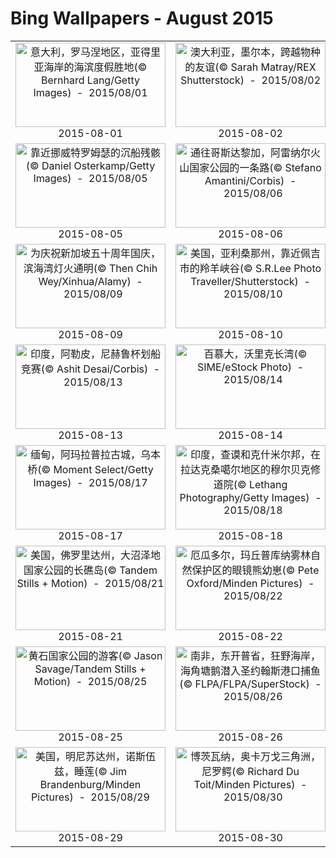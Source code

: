 # Bing Wallpapers - August 2015

| | | | |
|:-------------------------:|:-------------------------:|:-------------------------:|:-------------------------:|
| <a href="https://bing.ee123.net/img/cn/fhd/2015/08/01.jpg" target="_blank"><img src="https://bing.ee123.net/img/cn/fhd/2015/08/01.jpg" width="240" height="135" alt="意大利，罗马涅地区，亚得里亚海岸的海滨度假胜地(© Bernhard Lang/Getty Images)  -  2015/08/01" title="意大利，罗马涅地区，亚得里亚海岸的海滨度假胜地(© Bernhard Lang/Getty Images)  -  2015/08/01"></a><br>2015-08-01<br> | <a href="https://bing.ee123.net/img/cn/fhd/2015/08/02.jpg" target="_blank"><img src="https://bing.ee123.net/img/cn/fhd/2015/08/02.jpg" width="240" height="135" alt="澳大利亚，墨尔本，跨越物种的友谊(© Sarah Matray/REX Shutterstock)  -  2015/08/02" title="澳大利亚，墨尔本，跨越物种的友谊(© Sarah Matray/REX Shutterstock)  -  2015/08/02"></a><br>2015-08-02<br> | <a href="https://bing.ee123.net/img/cn/fhd/2015/08/03.jpg" target="_blank"><img src="https://bing.ee123.net/img/cn/fhd/2015/08/03.jpg" width="240" height="135" alt="美国，南达科他州，靠近堡皮埃尔市，北美野牛(© Jim Brandenburg/Minden Pictures)  -  2015/08/03" title="美国，南达科他州，靠近堡皮埃尔市，北美野牛(© Jim Brandenburg/Minden Pictures)  -  2015/08/03"></a><br>2015-08-03<br> | <a href="https://bing.ee123.net/img/cn/fhd/2015/08/04.jpg" target="_blank"><img src="https://bing.ee123.net/img/cn/fhd/2015/08/04.jpg" width="240" height="135" alt="英格兰，纽卡斯尔，横跨泰恩河的盖茨黑德千禧桥(© Graeme Peacock/Alamy)  -  2015/08/04" title="英格兰，纽卡斯尔，横跨泰恩河的盖茨黑德千禧桥(© Graeme Peacock/Alamy)  -  2015/08/04"></a><br>2015-08-04<br> |
| <a href="https://bing.ee123.net/img/cn/fhd/2015/08/05.jpg" target="_blank"><img src="https://bing.ee123.net/img/cn/fhd/2015/08/05.jpg" width="240" height="135" alt="靠近挪威特罗姆瑟的沉船残骸(© Daniel Osterkamp/Getty Images)  -  2015/08/05" title="靠近挪威特罗姆瑟的沉船残骸(© Daniel Osterkamp/Getty Images)  -  2015/08/05"></a><br>2015-08-05<br> | <a href="https://bing.ee123.net/img/cn/fhd/2015/08/06.jpg" target="_blank"><img src="https://bing.ee123.net/img/cn/fhd/2015/08/06.jpg" width="240" height="135" alt="通往哥斯达黎加，阿雷纳尔火山国家公园的一条路(© Stefano Amantini/Corbis)  -  2015/08/06" title="通往哥斯达黎加，阿雷纳尔火山国家公园的一条路(© Stefano Amantini/Corbis)  -  2015/08/06"></a><br>2015-08-06<br> | <a href="https://bing.ee123.net/img/cn/fhd/2015/08/07.jpg" target="_blank"><img src="https://bing.ee123.net/img/cn/fhd/2015/08/07.jpg" width="240" height="135" alt="墨西哥，尤卡坦半岛，靠近巴拉多利德的萨姆拉天坑(© ML Sinibaldi/Lithium/age fotostock)  -  2015/08/07" title="墨西哥，尤卡坦半岛，靠近巴拉多利德的萨姆拉天坑(© ML Sinibaldi/Lithium/age fotostock)  -  2015/08/07"></a><br>2015-08-07<br> | <a href="https://bing.ee123.net/img/cn/fhd/2015/08/08.jpg" target="_blank"><img src="https://bing.ee123.net/img/cn/fhd/2015/08/08.jpg" width="240" height="135" alt="中国，北京，秋色映在紫禁城的护城河中(© Christian Kober/Aurora Photos)  -  2015/08/08" title="中国，北京，秋色映在紫禁城的护城河中(© Christian Kober/Aurora Photos)  -  2015/08/08"></a><br>2015-08-08<br> |
| <a href="https://bing.ee123.net/img/cn/fhd/2015/08/09.jpg" target="_blank"><img src="https://bing.ee123.net/img/cn/fhd/2015/08/09.jpg" width="240" height="135" alt="为庆祝新加坡五十周年国庆，滨海湾灯火通明(© Then Chih Wey/Xinhua/Alamy)  -  2015/08/09" title="为庆祝新加坡五十周年国庆，滨海湾灯火通明(© Then Chih Wey/Xinhua/Alamy)  -  2015/08/09"></a><br>2015-08-09<br> | <a href="https://bing.ee123.net/img/cn/fhd/2015/08/10.jpg" target="_blank"><img src="https://bing.ee123.net/img/cn/fhd/2015/08/10.jpg" width="240" height="135" alt="美国，亚利桑那州，靠近佩吉市的羚羊峡谷(© S.R.Lee Photo Traveller/Shutterstock)  -  2015/08/10" title="美国，亚利桑那州，靠近佩吉市的羚羊峡谷(© S.R.Lee Photo Traveller/Shutterstock)  -  2015/08/10"></a><br>2015-08-10<br> | <a href="https://bing.ee123.net/img/cn/fhd/2015/08/11.jpg" target="_blank"><img src="https://bing.ee123.net/img/cn/fhd/2015/08/11.jpg" width="240" height="135" alt="美国，加利福尼亚州，掠过沙斯塔山的星轨(© Brad Goldpaint/Aurora Photos)  -  2015/08/11" title="美国，加利福尼亚州，掠过沙斯塔山的星轨(© Brad Goldpaint/Aurora Photos)  -  2015/08/11"></a><br>2015-08-11<br> | <a href="https://bing.ee123.net/img/cn/fhd/2015/08/12.jpg" target="_blank"><img src="https://bing.ee123.net/img/cn/fhd/2015/08/12.jpg" width="240" height="135" alt="非洲大象(© James Hager/Offset)  -  2015/08/12" title="非洲大象(© James Hager/Offset)  -  2015/08/12"></a><br>2015-08-12<br> |
| <a href="https://bing.ee123.net/img/cn/fhd/2015/08/13.jpg" target="_blank"><img src="https://bing.ee123.net/img/cn/fhd/2015/08/13.jpg" width="240" height="135" alt="印度，阿勒皮，尼赫鲁杯划船竞赛(© Ashit Desai/Corbis)  -  2015/08/13" title="印度，阿勒皮，尼赫鲁杯划船竞赛(© Ashit Desai/Corbis)  -  2015/08/13"></a><br>2015-08-13<br> | <a href="https://bing.ee123.net/img/cn/fhd/2015/08/14.jpg" target="_blank"><img src="https://bing.ee123.net/img/cn/fhd/2015/08/14.jpg" width="240" height="135" alt="百慕大，沃里克长湾(© SIME/eStock Photo)  -  2015/08/14" title="百慕大，沃里克长湾(© SIME/eStock Photo)  -  2015/08/14"></a><br>2015-08-14<br> | <a href="https://bing.ee123.net/img/cn/fhd/2015/08/15.jpg" target="_blank"><img src="https://bing.ee123.net/img/cn/fhd/2015/08/15.jpg" width="240" height="135" alt="金发藓的微距影像(© Misja Smits/Buiten-Beeld/plainpicture)  -  2015/08/15" title="金发藓的微距影像(© Misja Smits/Buiten-Beeld/plainpicture)  -  2015/08/15"></a><br>2015-08-15<br> | <a href="https://bing.ee123.net/img/cn/fhd/2015/08/16.jpg" target="_blank"><img src="https://bing.ee123.net/img/cn/fhd/2015/08/16.jpg" width="240" height="135" alt="美国阿拉巴马州，杰克逊郡的永不沉没洞穴(© George Steinmetz/Corbis)  -  2015/08/16" title="美国阿拉巴马州，杰克逊郡的永不沉没洞穴(© George Steinmetz/Corbis)  -  2015/08/16"></a><br>2015-08-16<br> |
| <a href="https://bing.ee123.net/img/cn/fhd/2015/08/17.jpg" target="_blank"><img src="https://bing.ee123.net/img/cn/fhd/2015/08/17.jpg" width="240" height="135" alt="缅甸，阿玛拉普拉古城，乌本桥(© Moment Select/Getty Images)  -  2015/08/17" title="缅甸，阿玛拉普拉古城，乌本桥(© Moment Select/Getty Images)  -  2015/08/17"></a><br>2015-08-17<br> | <a href="https://bing.ee123.net/img/cn/fhd/2015/08/18.jpg" target="_blank"><img src="https://bing.ee123.net/img/cn/fhd/2015/08/18.jpg" width="240" height="135" alt="印度，查谟和克什米尔邦，在拉达克桑噶尔地区的穆尔贝克修道院(© Lethang Photography/Getty Images)  -  2015/08/18" title="印度，查谟和克什米尔邦，在拉达克桑噶尔地区的穆尔贝克修道院(© Lethang Photography/Getty Images)  -  2015/08/18"></a><br>2015-08-18<br> | <a href="https://bing.ee123.net/img/cn/fhd/2015/08/19.jpg" target="_blank"><img src="https://bing.ee123.net/img/cn/fhd/2015/08/19.jpg" width="240" height="135" alt="阿拉斯加，兰格尔-圣埃利亚斯国家公园和自然保护区的一座冰山(© Frans Lanting/Gallery Stock)  -  2015/08/19" title="阿拉斯加，兰格尔-圣埃利亚斯国家公园和自然保护区的一座冰山(© Frans Lanting/Gallery Stock)  -  2015/08/19"></a><br>2015-08-19<br> | <a href="https://bing.ee123.net/img/cn/fhd/2015/08/20.jpg" target="_blank"><img src="https://bing.ee123.net/img/cn/fhd/2015/08/20.jpg" width="240" height="135" alt="中国，桂林，小鸟依偎在一起(© View Stock/Getty Images)  -  2015/08/20" title="中国，桂林，小鸟依偎在一起(© View Stock/Getty Images)  -  2015/08/20"></a><br>2015-08-20<br> |
| <a href="https://bing.ee123.net/img/cn/fhd/2015/08/21.jpg" target="_blank"><img src="https://bing.ee123.net/img/cn/fhd/2015/08/21.jpg" width="240" height="135" alt="美国，佛罗里达州，大沼泽地国家公园的长礁岛(© Tandem Stills + Motion)  -  2015/08/21" title="美国，佛罗里达州，大沼泽地国家公园的长礁岛(© Tandem Stills + Motion)  -  2015/08/21"></a><br>2015-08-21<br> | <a href="https://bing.ee123.net/img/cn/fhd/2015/08/22.jpg" target="_blank"><img src="https://bing.ee123.net/img/cn/fhd/2015/08/22.jpg" width="240" height="135" alt="厄瓜多尔，玛丘普库纳雾林自然保护区的眼镜熊幼崽(© Pete Oxford/Minden Pictures)  -  2015/08/22" title="厄瓜多尔，玛丘普库纳雾林自然保护区的眼镜熊幼崽(© Pete Oxford/Minden Pictures)  -  2015/08/22"></a><br>2015-08-22<br> | <a href="https://bing.ee123.net/img/cn/fhd/2015/08/23.jpg" target="_blank"><img src="https://bing.ee123.net/img/cn/fhd/2015/08/23.jpg" width="240" height="135" alt="中国，暴雨将至，秋意渐浓(© Peking Nietzsche/500px)  -  2015/08/23" title="中国，暴雨将至，秋意渐浓(© Peking Nietzsche/500px)  -  2015/08/23"></a><br>2015-08-23<br> | <a href="https://bing.ee123.net/img/cn/fhd/2015/08/24.jpg" target="_blank"><img src="https://bing.ee123.net/img/cn/fhd/2015/08/24.jpg" width="240" height="135" alt="香港，电闪雷鸣中的九龙半岛(© Daniel Chui/Moment/Getty Images)  -  2015/08/24" title="香港，电闪雷鸣中的九龙半岛(© Daniel Chui/Moment/Getty Images)  -  2015/08/24"></a><br>2015-08-24<br> |
| <a href="https://bing.ee123.net/img/cn/fhd/2015/08/25.jpg" target="_blank"><img src="https://bing.ee123.net/img/cn/fhd/2015/08/25.jpg" width="240" height="135" alt="黄石国家公园的游客(© Jason Savage/Tandem Stills + Motion)  -  2015/08/25" title="黄石国家公园的游客(© Jason Savage/Tandem Stills + Motion)  -  2015/08/25"></a><br>2015-08-25<br> | <a href="https://bing.ee123.net/img/cn/fhd/2015/08/26.jpg" target="_blank"><img src="https://bing.ee123.net/img/cn/fhd/2015/08/26.jpg" width="240" height="135" alt="南非，东开普省，狂野海岸，海角塘鹅潜入圣约翰斯港口捕鱼(© FLPA/FLPA/SuperStock)  -  2015/08/26" title="南非，东开普省，狂野海岸，海角塘鹅潜入圣约翰斯港口捕鱼(© FLPA/FLPA/SuperStock)  -  2015/08/26"></a><br>2015-08-26<br> | <a href="https://bing.ee123.net/img/cn/fhd/2015/08/27.jpg" target="_blank"><img src="https://bing.ee123.net/img/cn/fhd/2015/08/27.jpg" width="240" height="135" alt="印度尼西亚，下雨天的壁虎与昆虫(© Shikhei Goh/Getty Images)  -  2015/08/27" title="印度尼西亚，下雨天的壁虎与昆虫(© Shikhei Goh/Getty Images)  -  2015/08/27"></a><br>2015-08-27<br> | <a href="https://bing.ee123.net/img/cn/fhd/2015/08/28.jpg" target="_blank"><img src="https://bing.ee123.net/img/cn/fhd/2015/08/28.jpg" width="240" height="135" alt="荷兰，航拍靠近吉斯普的圩田景观(© Frans Lemmens/Alamy)  -  2015/08/28" title="荷兰，航拍靠近吉斯普的圩田景观(© Frans Lemmens/Alamy)  -  2015/08/28"></a><br>2015-08-28<br> |
| <a href="https://bing.ee123.net/img/cn/fhd/2015/08/29.jpg" target="_blank"><img src="https://bing.ee123.net/img/cn/fhd/2015/08/29.jpg" width="240" height="135" alt="美国，明尼苏达州，诺斯伍兹，睡莲(© Jim Brandenburg/Minden Pictures)  -  2015/08/29" title="美国，明尼苏达州，诺斯伍兹，睡莲(© Jim Brandenburg/Minden Pictures)  -  2015/08/29"></a><br>2015-08-29<br> | <a href="https://bing.ee123.net/img/cn/fhd/2015/08/30.jpg" target="_blank"><img src="https://bing.ee123.net/img/cn/fhd/2015/08/30.jpg" width="240" height="135" alt="博茨瓦纳，奥卡万戈三角洲，尼罗鳄(© Richard Du Toit/Minden Pictures)  -  2015/08/30" title="博茨瓦纳，奥卡万戈三角洲，尼罗鳄(© Richard Du Toit/Minden Pictures)  -  2015/08/30"></a><br>2015-08-30<br> | <a href="https://bing.ee123.net/img/cn/fhd/2015/08/31.jpg" target="_blank"><img src="https://bing.ee123.net/img/cn/fhd/2015/08/31.jpg" width="240" height="135" alt="西班牙，塞维利亚，拉恩卡纳西翁广场的都市阳伞(© Felipe Rodriquez/age fotostock)  -  2015/08/31" title="西班牙，塞维利亚，拉恩卡纳西翁广场的都市阳伞(© Felipe Rodriquez/age fotostock)  -  2015/08/31"></a><br>2015-08-31<br> |  |
